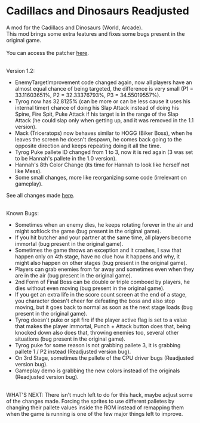 # Cadillacs and Dinosaurs Readjusted
A mod for the Cadillacs and Dinosaurs (World, Arcade).
<br/>
This mod brings some extra features and fixes some bugs present in the original game.
<br/><br/>
You can access the patcher [here](https://gamehackfan.github.io/dinore/).
<br/><br/>

Version 1.2:
- EnemyTargetImprovement code changed again, now all players have an almost equal chance of being targeted, the difference is very small (P1 = 33.11603651%, P2 = 32.33376793%, P3 = 34.55019557%).
- Tyrog now has 32.8125% (can be more or can be less cause it uses his internal timer) chance of doing his Slap Attack instead of doing his Spine, Fire Spit, Puke Attack if his target is in the range of the Slap Attack (he could slap only when getting up, and it was removed in the 1.1 version).
- Mack (Triceratops) now behaves similar to HOGG (Biker Boss), when he leaves the screen he doesn't despawn, he comes back going to the opposite direction and keeps repeating doing it all the time.
- Tyrog Puke pallete ID changed from 1 to 3, now it is red again (3 was set to be Hannah's pallete in the 1.0 version).
- Hannah's 8th Color Change (its time for Hannah to look like herself not like Mess).
- Some small changes, more like reorganizing some code (irrelevant on gameplay).

See all changes made [here](https://github.com/GameHackFan/dinore/blob/main/changelog).
<br/><br/>

Known Bugs:
- Sometimes when an enemy dies, he keeps rotating forever in the air and might softlock the game (bug present in the original game).
- If you hit butcher and your partner at the same time, all players become immortal (bug present in the original game).
- Sometimes the game throws an exception and it crashes, I saw that happen only on 4th stage, have no clue how it happens and why, it might also happen on other stages (bug present in the original game).
- Players can grab enemies from far away and sometimes even when they are in the air (bug present in the original game).
- 2nd Form of Final Boss can be double or triple comboed by players, he dies without even moving (bug present in the original game).
- If you get an extra life in the score count screen at the end of a stage, you character doesn't cheer for defeating the boss and also stop moving, but it goes back to normal as soon as the next stage loads (bug present in the original game).
- Tyrog doesn't puke or spit fire if the player active flag is set to a value that makes the player immortal, Punch + Attack button does that, being knocked down also does that, throwing enemies too, several other situations (bug present in the original game).
- Tyrog puke for some reason is not grabbing pallete 3, it is grabbing pallete 1 / P2 instead (Readjusted version bug).
- On 3rd Stage, sometimes the pallete of the CPU driver bugs (Readjusted version bug).
- Gameplay demo is grabbing the new colors instead of the originals (Readjusted version bug).
<br/><br/>



WHAT'S NEXT: There isn't much left to do for this hack, maybe adjust some of the changes made. Forcing the sprites to use different palletes by changing their pallete values inside the ROM instead of remapping them when the game is running is one of the few major things left to improve.
